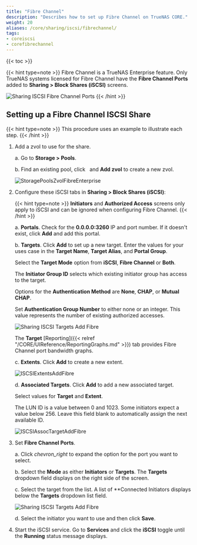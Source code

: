 ```yaml
---
title: "Fibre Channel"
description: "Describes how to set up Fibre Channel on TrueNAS CORE."
weight: 20
aliases: /core/sharing/iscsi/fibrechannel/
tags:
- coreiscsi
- corefibrechannel
---
```


{{< toc >}}

{{< hint type=note >}}
Fibre Channel is a TrueNAS Enterprise feature. Only TrueNAS systems licensed for Fibre Channel have the **Fibre Channel Ports** added to **Sharing > Block Shares (iSCSI)** screens.

![Sharing ISCSI Fibre Channel Ports](/images/CORE/Sharing/SharingISCSIFibreChannelPorts.png "Sharing ISCSI Fibre Channel Ports")
{{< /hint >}}

## Setting up a Fibre Channel ISCSI Share

{{< hint type=note >}}
This procedure uses an example to illustrate each step.
{{< /hint >}}

1. Add a zvol to use for the share.

   a. Go to **Storage > Pools**.

   b. Find an existing pool, click <i class="fa fa-ellipsis-v" aria-hidden="true" title="Options"></i>&nbsp;</i> and **Add zvol** to create a new zvol.

   ![StoragePoolsZvolFibreEnterprise](/images/CORE/Storage/StoragePoolsZvolFibreEnterprise.png "Creating a Zvol for Fibre Channel")

2. Configure these iSCSI tabs in **Sharing > Block Shares (iSCSI)**:

   {{< hint type=note >}}
   **Initiators** and **Authorized Access** screens only apply to iSCSI and can be ignored when configuring Fibre Channel.
   {{< /hint >}}

   a. **Portals**. Check for the **0.0.0.0:3260** IP and port number. If it doesn't exist, click **Add** and add this portal.

   b. **Targets**. Click **Add** to set up a new target. Enter the values for your uses case in the **Target Name**, **Target Alias**, and **Portal Group**.

      Select the **Target Mode** option from **iSCSI**, **Fibre Channel** or **Both**.

      The **Initiator Group ID** selects which existing initiator group has access to the target.

      Options for the **Authentication Method** are **None**, **CHAP**, or **Mutual CHAP**.

      Set **Authentication Group Number** to either none or an integer. This value represents the number of existing authorized accesses.

      ![Sharing ISCSI Targets Add Fibre](/images/CORE/Sharing/SharingISCSITargetsAddFibre.png "ISCSI Targets: Fibre")

      The **Target** [Reporting]({{< relref "/CORE/UIReference/ReportingGraphs.md" >}}) tab provides Fibre Channel port bandwidth graphs.

   c. **Extents**. Click **Add** to create a new extent.

      ![ISCSIExtentsAddFibre](/images/CORE/Sharing/ISCSIExtentsAddFibre.png "ISCSI Extents Add Fibre")

   d. **Associated Targets**. Click **Add** to add a new associated target.

      Select values for **Target** and **Extent**.

      The LUN ID is a value between 0 and 1023. Some initiators expect a value below 256. Leave this field blank to automatically assign the next available ID.

      ![ISCSIAssocTargetAddFibre](/images/CORE/Sharing/ISCSIAssocTargetAddFibre.png "ISCSI Assoc Target: Add Fibre")

3. Set **Fibre Channel Ports**.

   a. Click <i class="material-icons" aria-hidden="true" title="Expand">chevron_right</i> to expand the option for the port you want to select.

   b. Select the **Mode** as either **Initiators** or **Targets**. The **Targets** dropdown field displays on the right side of the screen.

   c. Select the target from the list. A list of **Connected Initiators displays below the **Targets** dropdown list field.

      ![Sharing ISCSI Targets Add Fibre](/images/CORE/Sharing/SharingISCSITargetsAddFibre.png "ISCSI Targets: Fibre")

   d. Select the initiator you want to use and then click **Save**.

4. Start the iSCSI service. Go to **Services** and click the **iSCSI** toggle until the **Running** status message displays.
